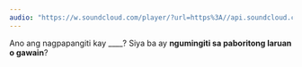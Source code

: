 ```yaml
---
audio: "https://w.soundcloud.com/player/?url=https%3A//api.soundcloud.com/tracks/1406299198%3Fsecret_token%3Ds-rVKz6bXDji8&color=%23ff5500&auto_play=true&hide_related=false&show_comments=true&show_user=true&show_reposts=false&show_teaser=true&visual=true"
---
```


Ano ang nagpapangiti kay ____? Siya ba ay <strong>ngumingiti sa paboritong laruan o gawain</strong>?